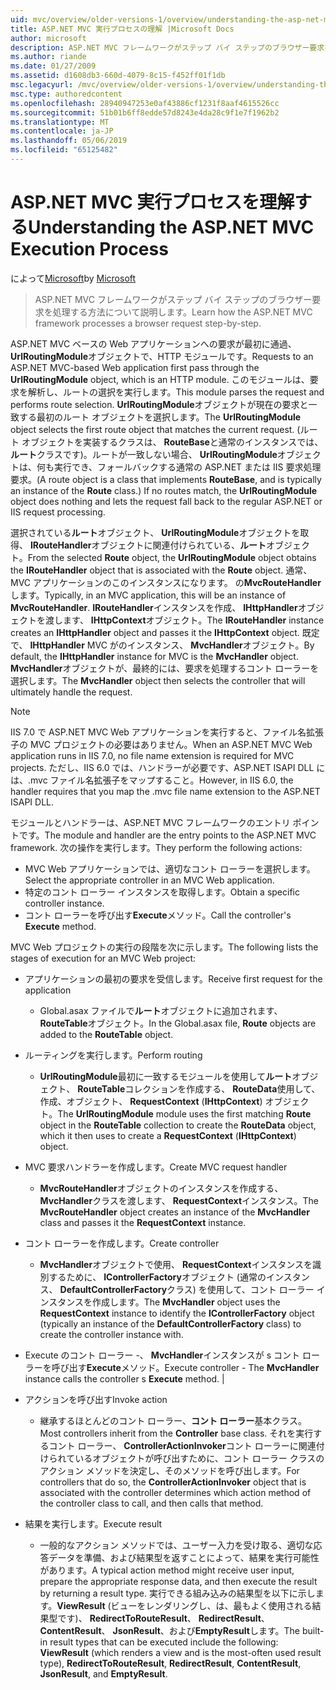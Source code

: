 ```yaml
---
uid: mvc/overview/older-versions-1/overview/understanding-the-asp-net-mvc-execution-process
title: ASP.NET MVC 実行プロセスの理解 |Microsoft Docs
author: microsoft
description: ASP.NET MVC フレームワークがステップ バイ ステップのブラウザー要求を処理する方法について説明します。
ms.author: riande
ms.date: 01/27/2009
ms.assetid: d1608db3-660d-4079-8c15-f452ff01f1db
msc.legacyurl: /mvc/overview/older-versions-1/overview/understanding-the-asp-net-mvc-execution-process
msc.type: authoredcontent
ms.openlocfilehash: 28940947253e0af43886cf1231f8aaf4615526cc
ms.sourcegitcommit: 51b01b6ff8edde57d8243e4da28c9f1e7f1962b2
ms.translationtype: MT
ms.contentlocale: ja-JP
ms.lasthandoff: 05/06/2019
ms.locfileid: "65125482"
---
```

# <a name="understanding-the-aspnet-mvc-execution-process"></a><span data-ttu-id="63fd8-103">ASP.NET MVC 実行プロセスを理解する</span><span class="sxs-lookup"><span data-stu-id="63fd8-103">Understanding the ASP.NET MVC Execution Process</span></span>

<span data-ttu-id="63fd8-104">によって[Microsoft](https://github.com/microsoft)</span><span class="sxs-lookup"><span data-stu-id="63fd8-104">by [Microsoft](https://github.com/microsoft)</span></span>

> <span data-ttu-id="63fd8-105">ASP.NET MVC フレームワークがステップ バイ ステップのブラウザー要求を処理する方法について説明します。</span><span class="sxs-lookup"><span data-stu-id="63fd8-105">Learn how the ASP.NET MVC framework processes a browser request step-by-step.</span></span>

<span data-ttu-id="63fd8-106">ASP.NET MVC ベースの Web アプリケーションへの要求が最初に通過、 **UrlRoutingModule**オブジェクトで、HTTP モジュールです。</span><span class="sxs-lookup"><span data-stu-id="63fd8-106">Requests to an ASP.NET MVC-based Web application first pass through the **UrlRoutingModule** object, which is an HTTP module.</span></span> <span data-ttu-id="63fd8-107">このモジュールは、要求を解析し、ルートの選択を実行します。</span><span class="sxs-lookup"><span data-stu-id="63fd8-107">This module parses the request and performs route selection.</span></span> <span data-ttu-id="63fd8-108">**UrlRoutingModule**オブジェクトが現在の要求と一致する最初のルート オブジェクトを選択します。</span><span class="sxs-lookup"><span data-stu-id="63fd8-108">The **UrlRoutingModule** object selects the first route object that matches the current request.</span></span> <span data-ttu-id="63fd8-109">(ルート オブジェクトを実装するクラスは、 **RouteBase**と通常のインスタンスでは、**ルート**クラスです)。ルートが一致しない場合、 **UrlRoutingModule**オブジェクトは、何も実行でき、フォールバックする通常の ASP.NET または IIS 要求処理要求。</span><span class="sxs-lookup"><span data-stu-id="63fd8-109">(A route object is a class that implements **RouteBase**, and is typically an instance of the **Route** class.) If no routes match, the **UrlRoutingModule** object does nothing and lets the request fall back to the regular ASP.NET or IIS request processing.</span></span>

<span data-ttu-id="63fd8-110">選択されている**ルート**オブジェクト、 **UrlRoutingModule**オブジェクトを取得、 **IRouteHandler**オブジェクトに関連付けられている、**ルート**オブジェクト。</span><span class="sxs-lookup"><span data-stu-id="63fd8-110">From the selected **Route** object, the **UrlRoutingModule** object obtains the **IRouteHandler** object that is associated with the **Route** object.</span></span> <span data-ttu-id="63fd8-111">通常、MVC アプリケーションのこのインスタンスになります。 の**MvcRouteHandler**します。</span><span class="sxs-lookup"><span data-stu-id="63fd8-111">Typically, in an MVC application, this will be an instance of **MvcRouteHandler**.</span></span> <span data-ttu-id="63fd8-112">**IRouteHandler**インスタンスを作成、 **IHttpHandler**オブジェクトを渡します、 **IHttpContext**オブジェクト。</span><span class="sxs-lookup"><span data-stu-id="63fd8-112">The **IRouteHandler** instance creates an **IHttpHandler** object and passes it the **IHttpContext** object.</span></span> <span data-ttu-id="63fd8-113">既定で、 **IHttpHandler** MVC がのインスタンス、 **MvcHandler**オブジェクト。</span><span class="sxs-lookup"><span data-stu-id="63fd8-113">By default, the **IHttpHandler** instance for MVC is the **MvcHandler** object.</span></span> <span data-ttu-id="63fd8-114">**MvcHandler**オブジェクトが、最終的には、要求を処理するコント ローラーを選択します。</span><span class="sxs-lookup"><span data-stu-id="63fd8-114">The **MvcHandler** object then selects the controller that will ultimately handle the request.</span></span>

> [!NOTE]
> <span data-ttu-id="63fd8-115">IIS 7.0 で ASP.NET MVC Web アプリケーションを実行すると、ファイル名拡張子の MVC プロジェクトの必要はありません。</span><span class="sxs-lookup"><span data-stu-id="63fd8-115">When an ASP.NET MVC Web application runs in IIS 7.0, no file name extension is required for MVC projects.</span></span> <span data-ttu-id="63fd8-116">ただし、IIS 6.0 では、ハンドラーが必要です、ASP.NET ISAPI DLL には、.mvc ファイル名拡張子をマップすること。</span><span class="sxs-lookup"><span data-stu-id="63fd8-116">However, in IIS 6.0, the handler requires that you map the .mvc file name extension to the ASP.NET ISAPI DLL.</span></span>

<span data-ttu-id="63fd8-117">モジュールとハンドラーは、ASP.NET MVC フレームワークのエントリ ポイントです。</span><span class="sxs-lookup"><span data-stu-id="63fd8-117">The module and handler are the entry points to the ASP.NET MVC framework.</span></span> <span data-ttu-id="63fd8-118">次の操作を実行します。</span><span class="sxs-lookup"><span data-stu-id="63fd8-118">They perform the following actions:</span></span>

- <span data-ttu-id="63fd8-119">MVC Web アプリケーションでは、適切なコント ローラーを選択します。</span><span class="sxs-lookup"><span data-stu-id="63fd8-119">Select the appropriate controller in an MVC Web application.</span></span>
- <span data-ttu-id="63fd8-120">特定のコント ローラー インスタンスを取得します。</span><span class="sxs-lookup"><span data-stu-id="63fd8-120">Obtain a specific controller instance.</span></span>
- <span data-ttu-id="63fd8-121">コント ローラーを呼び出す**Execute**メソッド。</span><span class="sxs-lookup"><span data-stu-id="63fd8-121">Call the controller's **Execute** method.</span></span>

<span data-ttu-id="63fd8-122">MVC Web プロジェクトの実行の段階を次に示します。</span><span class="sxs-lookup"><span data-stu-id="63fd8-122">The following lists the stages of execution for an MVC Web project:</span></span>

- <span data-ttu-id="63fd8-123">アプリケーションの最初の要求を受信します。</span><span class="sxs-lookup"><span data-stu-id="63fd8-123">Receive first request for the application</span></span> 

    - <span data-ttu-id="63fd8-124">Global.asax ファイルで**ルート**オブジェクトに追加されます、 **RouteTable**オブジェクト。</span><span class="sxs-lookup"><span data-stu-id="63fd8-124">In the Global.asax file, **Route** objects are added to the **RouteTable** object.</span></span>
- <span data-ttu-id="63fd8-125">ルーティングを実行します。</span><span class="sxs-lookup"><span data-stu-id="63fd8-125">Perform routing</span></span> 

    - <span data-ttu-id="63fd8-126">**UrlRoutingModule**最初に一致するモジュールを使用して**ルート**オブジェクト、 **RouteTable**コレクションを作成する、 **RouteData**使用して、作成、オブジェクト、 **RequestContext** (**IHttpContext**) オブジェクト。</span><span class="sxs-lookup"><span data-stu-id="63fd8-126">The **UrlRoutingModule** module uses the first matching **Route** object in the **RouteTable** collection to create the **RouteData** object, which it then uses to create a **RequestContext** (**IHttpContext**) object.</span></span>
- <span data-ttu-id="63fd8-127">MVC 要求ハンドラーを作成します。</span><span class="sxs-lookup"><span data-stu-id="63fd8-127">Create MVC request handler</span></span> 

    - <span data-ttu-id="63fd8-128">**MvcRouteHandler**オブジェクトのインスタンスを作成する、 **MvcHandler**クラスを渡します、 **RequestContext**インスタンス。</span><span class="sxs-lookup"><span data-stu-id="63fd8-128">The **MvcRouteHandler** object creates an instance of the **MvcHandler** class and passes it the **RequestContext** instance.</span></span>
- <span data-ttu-id="63fd8-129">コント ローラーを作成します。</span><span class="sxs-lookup"><span data-stu-id="63fd8-129">Create controller</span></span> 

    - <span data-ttu-id="63fd8-130">**MvcHandler**オブジェクトで使用、 **RequestContext**インスタンスを識別するために、 **IControllerFactory**オブジェクト (通常のインスタンス、 **DefaultControllerFactory**クラス) を使用して、コント ローラー インスタンスを作成します。</span><span class="sxs-lookup"><span data-stu-id="63fd8-130">The **MvcHandler** object uses the **RequestContext** instance to identify the **IControllerFactory** object (typically an instance of the **DefaultControllerFactory** class) to create the controller instance with.</span></span>
- <span data-ttu-id="63fd8-131">Execute のコント ローラー -、 **MvcHandler**インスタンスが s コント ローラーを呼び出す**Execute**メソッド。</span><span class="sxs-lookup"><span data-stu-id="63fd8-131">Execute controller - The **MvcHandler** instance calls the controller s **Execute** method.</span></span> |
- <span data-ttu-id="63fd8-132">アクションを呼び出す</span><span class="sxs-lookup"><span data-stu-id="63fd8-132">Invoke action</span></span> 

    - <span data-ttu-id="63fd8-133">継承するほとんどのコント ローラー、**コント ローラー**基本クラス。</span><span class="sxs-lookup"><span data-stu-id="63fd8-133">Most controllers inherit from the **Controller** base class.</span></span> <span data-ttu-id="63fd8-134">それを実行するコント ローラー、 **ControllerActionInvoker**コント ローラーに関連付けられているオブジェクトが呼び出すために、コント ローラー クラスのアクション メソッドを決定し、そのメソッドを呼び出します。</span><span class="sxs-lookup"><span data-stu-id="63fd8-134">For controllers that do so, the **ControllerActionInvoker** object that is associated with the controller determines which action method of the controller class to call, and then calls that method.</span></span>
- <span data-ttu-id="63fd8-135">結果を実行します。</span><span class="sxs-lookup"><span data-stu-id="63fd8-135">Execute result</span></span> 

    - <span data-ttu-id="63fd8-136">一般的なアクション メソッドでは、ユーザー入力を受け取る、適切な応答データを準備、および結果型を返すことによって、結果を実行可能性があります。</span><span class="sxs-lookup"><span data-stu-id="63fd8-136">A typical action method might receive user input, prepare the appropriate response data, and then execute the result by returning a result type.</span></span> <span data-ttu-id="63fd8-137">実行できる組み込みの結果型を以下に示します。**ViewResult** (ビューをレンダリングし、は、最もよく使用される結果型です)、 **RedirectToRouteResult**、 **RedirectResult**、 **ContentResult**、 **JsonResult**、および**EmptyResult**します。</span><span class="sxs-lookup"><span data-stu-id="63fd8-137">The built-in result types that can be executed include the following: **ViewResult** (which renders a view and is the most-often used result type), **RedirectToRouteResult**, **RedirectResult**, **ContentResult**, **JsonResult**, and **EmptyResult**.</span></span>
